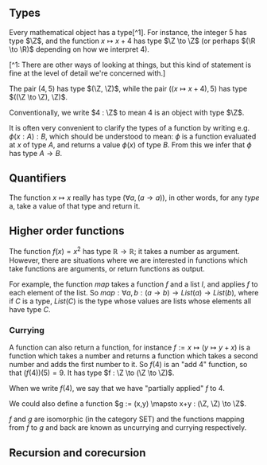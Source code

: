 
## Types

Every mathematical object has a type[^1]. For instance, the integer $5$ has type $\Z$, and the function $x \mapsto x + 4$ has type $\Z \to \Z$ (or perhaps $(\R \to \R)$ depending on how we interpret $4$).

[^1: There are other ways of looking at things, but this kind of statement is fine at the level of detail we're concerned with.]

The pair $(4,5)$ has type $(\Z, \Z)$, while the pair $((x \mapsto x + 4), 5)$ has type $((\Z \to \Z), \Z)$. 

Conventionally, we write $4 : \Z$ to mean $4$ is an object with type $\Z$. 

It is often very convenient to clarify the types of a function by writing e.g. $\phi(x : A) : B$, which should be understood to mean: $\phi$ is a function evaluated at $x$ of type $A$, and returns a value $\phi(x)$ of type $B$. From this we infer that $\phi$ has type $A \to B$. 
## Quantifiers

The function $x \mapsto x$ really has type $(\forall a, (a \to a))$, in other words, for any *type* a, take a value of that type and return it.
## Higher order functions

The function $f(x)=x^2$ has type $\mathbb{R} \to \mathbb{R}$; it takes a number as argument. However, there are situations where we are interested in functions which take functions are arguments, or return functions as output.

For example, the function $map$ takes a function $f$ and a list $l$, and applies $f$ to each element of the list. So $map : \forall a, b: (a \to b) \to List(a) \to List(b)$, where if $C$ is a type, $List(C)$ is the type whose values are lists whose elements all have type $C$.

### Currying

A function can also return a function, for instance $f := x \mapsto (y \mapsto y + x)$ is a function which takes a number and returns a function which takes a second number and adds the first number to it. So $f(4)$ is an "add 4" function, so that $(f(4))(5)=9$. It has type $f : \Z \to (\Z \to \Z)$. 

When we write $f(4)$, we say that we have "partially applied" $f$ to $4$. 

We could also define a function $g := (x,y) \mapsto x+y : (\Z, \Z) \to \Z$.

$f$ and $g$ are isomorphic (in the category SET) and the functions mapping from $f$ to $g$ and back are known as uncurrying and currying respectively.

## Recursion and corecursion

## 